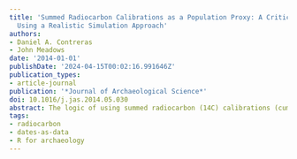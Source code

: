 ```yaml
---
title: 'Summed Radiocarbon Calibrations as a Population Proxy: A Critical Evaluation
  Using a Realistic Simulation Approach'
authors:
- Daniel A. Contreras
- John Meadows
date: '2014-01-01'
publishDate: '2024-04-15T00:02:16.991646Z'
publication_types:
- article-journal
publication: '*Journal of Archaeological Science*'
doi: 10.1016/j.jas.2014.05.030
abstract: The logic of using summed radiocarbon (14C) calibrations (cumulative probability density functions for large numbers of calibrated 14C dates) as proxies for past populations rests on the presumption of a proportional relationship between population size and the production, and subsequent preservation, recovery, and analysis, of 14C-datable material. Critiques of this approach have generally focused on the various problems that may undermine the validity of this assumption. \n Here, instead, we presume a perfect correspondence between population size and the quantity of datable material produced at any given time, and explore the question of how well summed 14C calibrations can track demographic changes under such ideal circumstances. We introduce a method of generating a random sample of simulated 14C determinations, from a specified distribution, with variable data densities and measurement errors. In other words, we generate a random sample of 14C dates not from an ideal statistical distribution but rather using a defined population curve to determine the probability distribution from which the calendar dates of the simulated 14C samples are drawn. We generate simulated 14C ages for these samples, calibrate them, and sum those calibrations. We compare the resulting proxy population curve to the known population distribution from which it was generated, to see whether known population fluctuations are unambiguously visible on a proxy curve derived from 14C data sets that are realistic in terms of the number and precision of the 14C determinations included. \n Results highlight 1) the critical role played by the magnitude and duration of any population fluctu- ation, and 2) the importance of sample size, and the reality that the numbers of samples required to detect significant population changes are generally far higher than those available to researchers pro- posing demographic reconstructions on the basis of literature searches for radiocarbon dates. We conclude that even if archaeological 14C data sets could be corrected for taphonomic filters and research biases, demographic signals would be difficult to distinguish from statistical noise in summed probability distributions. We suggest that simulation studies should be integral components of any attempt to reconstruct prehistoric demography from 14C dates.
tags: 
- radiocarbon
- dates-as-data
- R for archaeology
---
```

